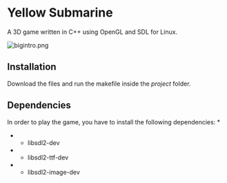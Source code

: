 # Yellow Submarine
A 3D game written in C++ using OpenGL and SDL for Linux.

![bigintro.png](https://bitbucket.org/repo/akbppge/images/4003559289-bigintro.png)


## Installation
Download the files and run the makefile inside the *project* folder.

## Dependencies
In order to play the game, you have to install the following dependencies:
* 
* * libsdl2-dev
* * libsdl2-ttf-dev
* * libsdl2-image-dev